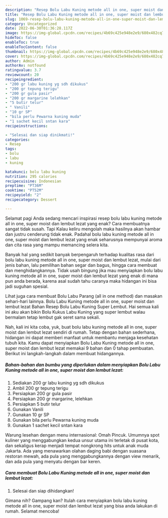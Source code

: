 ```yaml
---
description: "Resep Bolu Labu Kuning metode all in one, super moist dan lembut lezat{ yang Lezat,  Menu Buat lebaran"
title: "Resep Bolu Labu Kuning metode all in one, super moist dan lembut lezat{ yang Lezat,  Menu Buat lebaran"
slug: 1069-resep-bolu-labu-kuning-metode-all-in-one-super-moist-dan-lembut-lezat-yang-lezat-menu-buat-lebaran
category: Uncategorized
date: 2022-06-30T01:36:28.117Z
image: https://img-global.cpcdn.com/recipes/4b69c425e948e2e9/680x482cq70/bolu-labu-kuning-metode-all-in-one-super-moist-dan-lembut-lezat-foto-resep-utama.jpg
hideToc: false
enableToc: true
enableTocContent: false
thumbnail: https://img-global.cpcdn.com/recipes/4b69c425e948e2e9/680x482cq70/bolu-labu-kuning-metode-all-in-one-super-moist-dan-lembut-lezat-foto-resep-utama.jpg
cover: https://img-global.cpcdn.com/recipes/4b69c425e948e2e9/680x482cq70/bolu-labu-kuning-metode-all-in-one-super-moist-dan-lembut-lezat-foto-resep-utama.jpg
author: Admin
authorAv: notfound
ratingvalue: 3.7
reviewcount: 20
recipeingredient:
- "200 gr labu kuning yg sdh dikukus"
- "200 gr tepung terigu"
- "200 gr gula pasir"
- "200 gr margarine lelehkan"
- "5 butir telur"
- " Vanili"
- "10 gr SP"
- "bila perlu Pewarna kuning muda"
- "1 sachet kecil sntan kara"
recipeinstructions:

- "Selesai dan siap dinikmati!"
categories:
- Resep
tags:
- bolu
- labu
- kuning

katakunci: bolu labu kuning 
nutrition: 295 calories
recipecuisine: Indonesian
preptime: "PT36M"
cooktime: "PT52M"
recipeyield: "2"
recipecategory: Dessert

---
```



Selamat pagi Anda sedang mencari inspirasi resep bolu labu kuning metode all in one, super moist dan lembut lezat yang enak? Cara membuatnya sangat tidak susah. Tapi Kalau keliru mengolah maka hasilnya akan hambar dan justru cenderung tidak enak. Padahal bolu labu kuning metode all in one, super moist dan lembut lezat yang enak seharusnya mempunyai aroma dan cita rasa yang mampu memancing selera kita.


Banyak hal yang sedikit banyak berpengaruh terhadap kualitas rasa dari bolu labu kuning metode all in one, super moist dan lembut lezat, mulai dari jenis bahan, lalu pemilihan bahan segar dan bagus, hingga cara membuat dan menghidangkannya. Tidak usah bingung jika mau menyiapkan bolu labu kuning metode all in one, super moist dan lembut lezat yang enak di mana pun anda berada, karena asal sudah tahu caranya maka hidangan ini bisa jadi suguhan spesial.

Lihat juga cara membuat Bolu Labu Parang (all in one method) dan masakan sehari-hari lainnya. Bolu Labu Kuning metode all in one, super moist dan lembut lezat Bahan Resep Bolu Labu Kuning Super Lembut. Hai semua kali ini aku akan bikin Bolu Kukus Labu Kuning yang super lembut walau bermalam tetap lembut gak seret sama sekali.


Nah, kali ini kita coba, yuk, buat bolu labu kuning metode all in one, super moist dan lembut lezat sendiri di rumah. Tetap dengan bahan sederhana, hidangan ini dapat memberi manfaat untuk membantu menjaga kesehatan tubuh kita. Kamu dapat menyiapkan Bolu Labu Kuning metode all in one, super moist dan lembut lezat memakai 9 bahan dan 0 tahap pembuatan. Berikut ini langkah-langkah dalam membuat hidangannya.

<!--inarticleads1-->

##### Bahan-bahan dan bumbu yang diperlukan dalam menyiapkan Bolu Labu Kuning metode all in one, super moist dan lembut lezat:

1. Sediakan 200 gr labu kuning yg sdh dikukus
1. Ambil 200 gr tepung terigu
1. Persiapkan 200 gr gula pasir
1. Persiapkan 200 gr margarine, lelehkan
1. Persiapkan 5 butir telur
1. Gunakan  Vanili
1. Gunakan 10 gr SP
1. Gunakan bila perlu Pewarna kuning muda
1. Gunakan 1 sachet kecil sntan kara


Warung lesehan dengan menu internasional: Omah Pincuk. Umumnya spot kuliner yang menggabungkan kedua unsur utama ini terletak di pusat kota, dan sekaligus kerap menjadi tempat nongkrong hits untuk anak muda Jakarta. Ada yang menawarkan olahan daging babi dengan suasana restoran mewah, ada pula yang menggabungkannya dengan view menarik, dan ada pula yang menyatu dengan bar keren. 

<!--inarticleads2-->

##### Cara membuat Bolu Labu Kuning metode all in one, super moist dan lembut lezat:


1. Selesai dan siap dihidangkan!



Gimana nih? Gampang kan? Itulah cara menyiapkan bolu labu kuning metode all in one, super moist dan lembut lezat yang bisa anda lakukan di rumah. Selamat mencoba!
